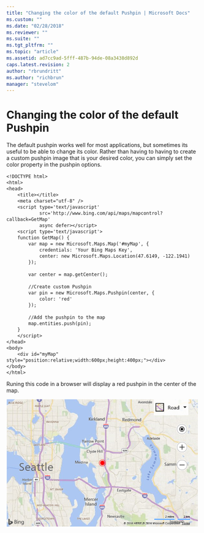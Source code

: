```yaml
---
title: "Changing the color of the default Pushpin | Microsoft Docs"
ms.custom: ""
ms.date: "02/28/2018"
ms.reviewer: ""
ms.suite: ""
ms.tgt_pltfrm: ""
ms.topic: "article"
ms.assetid: ad7cc9ad-5fff-487b-94de-08a3438d892d
caps.latest.revision: 2
author: "rbrundritt"
ms.author: "richbrun"
manager: "stevelom"
---
```

# Changing the color of the default Pushpin
The default pushpin works well for most applications, but sometimes its useful to be able to change its color. Rather than having to having to create a custom pushpin image that is your desired color, you can simply set the color property in the pushpin options. 

```
<!DOCTYPE html>
<html>
<head>
    <title></title>
    <meta charset="utf-8" />
    <script type='text/javascript'
            src='http://www.bing.com/api/maps/mapcontrol?callback=GetMap'
            async defer></script>
    <script type='text/javascript'>
    function GetMap() {
        var map = new Microsoft.Maps.Map('#myMap', {
            credentials: 'Your Bing Maps Key',
            center: new Microsoft.Maps.Location(47.6149, -122.1941)
        });

        var center = map.getCenter();

        //Create custom Pushpin
        var pin = new Microsoft.Maps.Pushpin(center, {
            color: 'red'
        });

        //Add the pushpin to the map
        map.entities.push(pin);
    }
    </script>
</head>
<body>
    <div id="myMap" style="position:relative;width:600px;height:400px;"></div>
</body>
</html>
```

Runing this code in a browser will display a red pushpin in the center of the map.

![BMV8_ChangePushpinColor](../v8-web-control/media/bmv8-changepushpincolor.png)